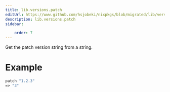 ```yaml
---
title: lib.versions.patch
editUrl: https://www.github.com/hsjobeki/nixpkgs/blob/migrated/lib/versions.nix#L54C11
description: lib.versions.patch
sidebar:

    order: 7
---
```


Get the patch version string from a string.

# Example

```nix
patch "1.2.3"
=> "3"
```



